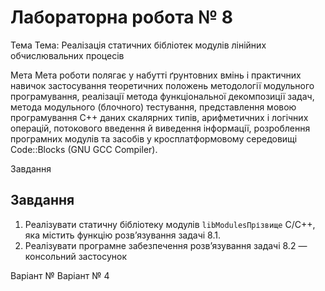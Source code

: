 # Лабораторна робота № 8
 
 Тема
 Тема: Реалізація статичних бібліотек модулів лінійних обчислювальних процесів
 
 Мета
 Мета роботи полягає у набутті ґрунтовних вмінь і практичних навичок застосування теоретичних положень методології модульного програмування, реалізації метода функціональної декомпозиції задач, метода модульного (блочного) тестування, представлення мовою програмування С++ даних скалярних типів, арифметичних і логічних операцій, потокового введення й виведення інформації, розроблення програмних модулів та засобів у кросплатформовому середовищі Code::Blocks (GNU GCC Compiler). 
 
 Завдання
 ## Завдання
 1. Реалізувати статичну бібліотеку модулів `libModulesПрізвище` C/C++, яка містить функцію розв’язування задачі 8.1.
 2. Реалізувати програмне забезпечення розв’язування задачі 8.2 — консольний застосунок
 
 Варіант № 
 Варіант № 4
